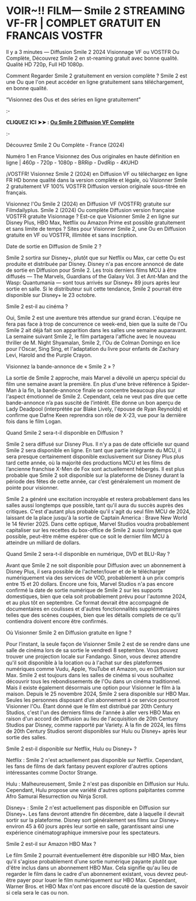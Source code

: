 # VOIR~!! FILM— Smile 2 STREAMING VF-FR | COMPLET GRATUIT EN FRANCAIS VOSTFR
Il y a 3 minutes — Diffusion Smile 2 2024 Visionnage VF ou VOSTFR Ou Complète, Découvrez Smile 2 en st-reaming gratuit avec bonne qualité. Qualité HD 720p, Full HD 1080p.

Comment Regarder Smile 2 gratuitement en version complète ? Smile 2 est une Ou que l'on peut accéder en ligne gratuitement sans téléchargement, en bonne qualité.

“Visionnez des Ous et des séries en ligne gratuitement”

:-

**CLIQUEZ ICI ➤➤ : [Ou Smile 2 Diffusion VF Complète](https://t.co/3jLbxFFLcM)**

:-

Découvrez Smile 2 Ou Complète - France (2024)

Numéro 1 en France Visionnez des Ous originales en haute définition en ligne | 460p - 720p - 1080p - BRRip - DvdRip - 4KUHD

¡VOSTFR! Visionnez Smile 2 (2024) en Diffusion VF ou téléchargez en ligne FR HD bonne qualité dans la version complète et légale, où Visionner Smile 2 gratuitement VF 100% VOSTFR Diffusion version originale sous-titrée en français.

Visionnez l'Ou Smile 2 (2024) en Diffusion VF (VOSTFR) gratuite sur Filmdailyplus. Smile 2 (2024) Ou complète Diffusion version française VOSTFR gratuite Visionnage ? Est-ce que Visionner Smile 2 en ligne sur Disney Plus, HBO Max, Netflix ou Amazon Prime est possible gratuitement et sans limite de temps ? Sites pour Visionner Smile 2, une Ou en Diffusion gratuite en VF ou VOSTFR, illimitée et sans inscription.

Date de sortie en Diffusion de Smile 2 ?

Smile 2 sortira sur Disney+, plutôt que sur Netflix ou Max, car cette Ou est produite et distribuée par Disney. Disney n'a pas encore annoncé de date de sortie en Diffusion pour Smile 2. Les trois derniers films MCU à être diffusés — The Marvels, Guardians of the Galaxy Vol. 3 et Ant-Man and the Wasp: Quantumania — sont tous arrivés sur Disney+ 89 jours après leur sortie en salle. Si le distributeur suit cette tendance, Smile 2 pourrait être disponible sur Disney+ le 23 octobre.

Smile 2 est-il au cinéma ?

Oui, Smile 2 est une aventure très attendue sur grand écran. L'équipe ne fera pas face à trop de concurrence ce week-end, bien que la suite de l'Ou Smile 2 ait déjà fait son apparition dans les salles une semaine auparavant. La semaine suivant Smile 2, le film partagera l'affiche avec le nouveau thriller de M. Night Shyamalan, Smile 2, l'Ou de Colman Domingo en lice pour l'Oscar, Sing Sing, et l'adaptation du livre pour enfants de Zachary Levi, Harold and the Purple Crayon.

Visionnez la bande-annonce de « Smile 2 » ?

La sortie de Smile 2 approche, mais Marvel a dévoilé un aperçu spécial du film une semaine avant la première. En plus d'une brève référence à Spider-Man à la fin, la bande-annonce finale se concentre beaucoup plus sur l'aspect émotionnel de Smile 2. Cependant, cela ne veut pas dire que cette bande-annonce n’a pas suscité de l’intérêt. Elle donne un bon aperçu de Lady Deadpool (interprétée par Blake Lively, l'épouse de Ryan Reynolds) et confirme que Dafne Keen reprendra son rôle de X-23, vue pour la dernière fois dans le film Logan.

Quand Smile 2 sera-t-il disponible en Diffusion ?

Smile 2 sera diffusé sur Disney Plus. Il n'y a pas de date officielle sur quand Smile 2 sera disponible en ligne. En tant que partie intégrante du MCU, il sera presque certainement disponible exclusivement sur Disney Plus plus tard cette année, où la majorité des productions MCU et les films de l’ancienne franchise X-Men de Fox sont actuellement hébergés. Il est plus probable que Smile 2 soit disponible sur la plateforme de Disney durant la période des fêtes de cette année, car c’est généralement un moment de pointe pour visionner.

Smile 2 a généré une excitation incroyable et restera probablement dans les salles aussi longtemps que possible, tant qu'il aura du succès auprès des critiques. C'est d'autant plus probable qu'il s'agit du seul film MCU de 2024, laissant de la place jusqu'à la sortie de Captain America : Brave New World le 14 février 2025. Dans cette optique, Marvel Studios voudra probablement capitaliser sur les recettes du box-office de Smile 2 aussi longtemps que possible, peut-être même espérer que ce soit le dernier film MCU à atteindre un milliard de dollars.

Quand Smile 2 sera-t-il disponible en numérique, DVD et BLU-Ray ?

Avant que Smile 2 ne soit disponible pour Diffusion avec un abonnement à Disney Plus, il sera possible de l'acheter/louer et de le télécharger numériquement via des services de VOD, probablement à un prix compris entre 15 et 20 dollars. Encore une fois, Marvel Studios n'a pas encore confirmé la date de sortie numérique de Smile 2 sur les supports domestiques, bien que cela soit probablement prévu pour l'automne 2024, et au plus tôt en septembre. Ce format devrait être accompagné de documentaires en coulisses et d'autres fonctionnalités supplémentaires telles que des scènes coupées, bien que les détails complets de ce qu'il contiendra doivent encore être confirmés.

Où Visionner Smile 2 en Diffusion gratuite en ligne ?

Pour l’instant, la seule façon de Visionner Smile 2 est de se rendre dans une salle de cinéma lors de sa sortie le vendredi 8 septembre. Vous pouvez trouver une projection locale sur Fandango. Sinon, vous devrez attendre qu'il soit disponible à la location ou à l'achat sur des plateformes numériques comme Vudu, Apple, YouTube et Amazon, ou en Diffusion sur Max. Smile 2 est toujours dans les salles de cinéma si vous souhaitez découvrir tous les rebondissements de l'Ou dans un cinéma traditionnel. Mais il existe également désormais une option pour Visionner le film à la maison. Depuis le 25 novembre 2024, Smile 2 sera disponible sur HBO Max. Seules les personnes disposant d’un abonnement à ce service pourront Visionner l'Ou. Étant donné que le film est distribué par 20th Century Studios, c'est l'un des derniers films de l'année à aller vers HBO Max en raison d'un accord de Diffusion au lieu de l'acquisition de 20th Century Studios par Disney, comme rapporté par Variety. À la fin de 2024, les films de 20th Century Studios seront disponibles sur Hulu ou Disney+ après leur sortie des salles.

Smile 2 est-il disponible sur Netflix, Hulu ou Disney+ ?

Netflix : Smile 2 n'est actuellement pas disponible sur Netflix. Cependant, les fans de films de dark fantasy peuvent explorer d'autres options intéressantes comme Doctor Strange.

Hulu : Malheureusement, Smile 2 n'est pas disponible en Diffusion sur Hulu. Cependant, Hulu propose une variété d'autres options palpitantes comme Afro Samurai Resurrection ou Ninja Scroll.

Disney+ : Smile 2 n'est actuellement pas disponible en Diffusion sur Disney+. Les fans devront attendre fin décembre, date à laquelle il devrait sortir sur la plateforme. Disney sort généralement ses films sur Disney+ environ 45 à 60 jours après leur sortie en salle, garantissant ainsi une expérience cinématographique immersive pour les spectateurs.

Smile 2 est-il sur Amazon HBO Max ?

Le film Smile 2 pourrait éventuellement être disponible sur HBO Max, bien qu'il s'agisse probablement d'une sortie numérique payante plutôt que d'être inclus dans un abonnement HBO Max. Cela signifie qu'au lieu de regarder le film dans le cadre d'un abonnement existant, vous devrez peut-être payer pour louer le film numériquement sur HBO Max. Cependant, Warner Bros. et HBO Max n'ont pas encore discuté de la question de savoir si cela sera le cas ou non.

